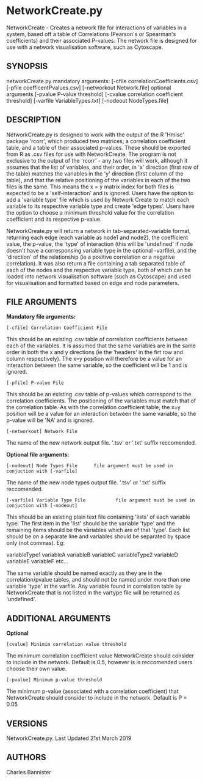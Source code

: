 
# NetworkCreate.py

NetworkCreate - Creates a network file for interactions of variables in a system, based off a table of Correlations (Pearson's or Spearman's coefficients) and their associated P-values. The network file is designed for use with a network visualisation software, such as Cytoscape.

## SYNOPSIS

networkCreate.py mandatory arguments: [-cfile correlationCoefficients.csv] [-pfile coefficentPvalues.csv] [-networkout Network.file]
  optional arguments [-pvalue P-value threshold] [-cvalue correlation coefficient threshold] [-varfile VariableTypes.txt] [-nodeout NodeTypes.file]

## DESCRIPTION

NetworkCreate.py is designed to work with the output of the R 'Hmisc' package 'rcorr', which produced two matrices; a correlation coefficient table, and a table of their associated p-values. These should be exported from R as .csv files for use with NetworkCreate. The program is not exclusive to the output of the 'rcorr' - any two files will work, although it assumes that the list of variables, and their order, in 'x' direction (first row of the table) matches the variables in the 'y' direction (first column of the table), and that the relative positioning of the variables in each of the two files is the same. This means the x = y matrix index for both files is expected to be a 'self-interaction' and is ignored. Users have the option to add a 'variable type' file which is used by Network Create to match each variable to its respective variable type and create 'edge types'. Users have the option to choose a minimum threshold value for the correlation coefficient and its respective p-value.

NetworkCreate.py will return a network in tab-separated-variable format, returning each edge (each variable as node1 and node2), the coefficient value, the p-value, the 'type' of interaction (this will be 'undefined' if node doesn't have a corresponsing variable type in the optional -varfile), and the 'direction' of the relationship (ie a positive correlation or a negative correlation). It was also return a file containing a tab separated table of each of the nodes and the respective variable type, both of which can be loaded into network visualisation software (such as Cytoscape) and used for visualisation and formatted based on edge and node parameters.

## FILE ARGUMENTS

**Mandatory file arguments:**

	[-cfile] Correlation Coefficient File
This should be an existing .csv table of correlation coefficients between each of the variables. It is assumed that the same variables are in the same order in both the x and y directions (ie the 'headers' in the firt row and column respectively). The x=y position will therefore be a value for an interaction between the same variable, so the coefficient will  be 1 and is ignored. 
		
	[-pfile] P-value File
This should be an existing .csv table of p-values which correspond to the correlation coefficients. The positioning of the variables must match that of the correlation table. As with the correlation coefficient table, the x=y position will be a value for an interaction between the same variable, so the p-value will  be 'NA' and is ignored.
	
	[-networkout] Network File
The name of the new network output file.  '.tsv' or '.txt' suffix reccomended.



**Optional file arguments:**

	[-nodeout] Node Types File		file argument must be used in conjuction with [-varfile]
The name of the new node types output file. '.tsv' or '.txt' suffix reccomended.

	[-varfile] Variable Type File			file argument must be used in conjuction with [-nodeout]
This should be an existing plain text file containing 'lists' of each variable type. The first item in the 'list' should be the variable 'type' and the remaining items should be the variables which are of that 'type'. Each list should be on a separate line and variables should be separated by space only (not commas). Eg:

variableType1 variableA variableB variableC
variableType2 variableD variableE variableF
etc...

The same variable should be named exactly as they are in the correlation/pvalue tables, and should not be named under more than one variable 'type' in the varfile. Any variable found in correlation table by NetworkCreate that is not listed in the vartype file will be returned as 'undefined'.


## ADDITIONAL ARGUMENTS
**Optional**
	
	[cvalue] Minimim correlation value threshold
The minimum correlation coefficient value NetworkCreate should consider to include in the network. Default is 0.5, however is is reccomended users choose their own value.
	
	[-pvalue] Minimum p-value threshold
The minimum p-value (associated with a correlation coefficient) that NetworkCreate should consider to include in the network. Default is P = 0.05

## VERSIONS

NetworkCreate.py. Last Updated 21st March 2019

## AUTHORS

Charles Bannister

	
